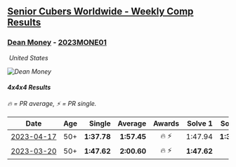 <style>table {white-space: nowrap;}</style>
<link rel="stylesheet" type="text/css" href="/scw-comp/css/flags.css" />

## [Senior Cubers Worldwide - Weekly Comp Results](/scw-comp/results/)
### [Dean Money](README.md) - [2023MONE01](https://www.worldcubeassociation.org/persons/2023MONE01?event=444)

<i class="flag flag-US" />&nbsp;United States

![Dean Money](1679244694.jpg)

#### 4x4x4 Results

<span style="white-space: nowrap;">🔥 = PR average</span>, <span style="white-space: nowrap;">⚡ = PR single</span>.

| Date | Age | Single | Average | Awards | Solve 1 | Solve 2 | Solve 3 | Solve 4 | Solve 5 | Video |
| :--: | :--: | --: | --: | :--: | --: | --: | --: | --: | --: | :-- |
| [2023-04-17](../../results/2023-04-17/444.md) | 50+ | **1:37.78** | **1:57.45** | 🔥 ⚡ | 1:47.94 | **1:37.78** | 1:59.94 | 2:08.73 | 2:04.48 | [Desktop](https://www.facebook.com/events/175752445390498/permalink/183435891288820) / [Mobile](https://m.facebook.com/events/175752445390498?view=permalink&id=183435891288820) |
| [2023-03-20](../../results/2023-03-20/444.md) | 50+ | **1:47.62** | **2:00.60** | 🔥 ⚡ | **1:47.62** | DNF | 2:03.78 | 1:59.09 | 1:58.94 | [Desktop](https://www.facebook.com/events/1273456476928238/permalink/1280381362902416) / [Mobile](https://m.facebook.com/events/1273456476928238?view=permalink&id=1280381362902416) |


<!-- Global site tag (gtag.js) - Google Analytics -->
<script async src="https://www.googletagmanager.com/gtag/js?id=UA-86348435-3"></script>
<script>window.dataLayer = window.dataLayer || []; function gtag() {dataLayer.push(arguments);} gtag('js', new Date()); gtag('config', 'UA-86348435-3');</script>

